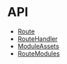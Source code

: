 # API

- [Route](/docs/api/route)
- [RouteHandler](/docs/api/handler)
- [ModuleAssets](/docs/api/assets)
- [RouteModules](/docs/api/modules)
